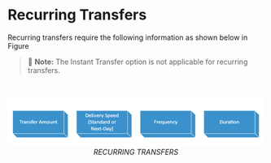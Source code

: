 # Recurring Transfers 
Recurring transfers require the following information as shown below in Figure 

>:memo: **Note:** The Instant Transfer option is not applicable for recurring transfers.

&nbsp;


<center>

![image](../../assets/images/Recurring_Transfers.png) <br/>
*RECURRING TRANSFERS*

</center>